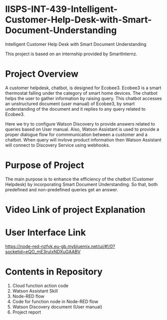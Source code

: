 # llSPS-INT-439-Intelligent-Customer-Help-Desk-with-Smart-Document-Understanding
Intelligent Customer Help Desk with Smart Document Understanding

This project is based on an internship provided by SmartInternz.

# Project Overview

A customer helpdesk, chatbot, is designed for Ecobee3. Ecobee3 is a smart thermostat falling under the category of smart home devices. The chatbot helps the user to gather information by raising query. This chatbot accesses an unstructured document (user manual) of Ecobee3, by smart understanding of the document and it replies to any query related to Ecobee3.

Here we try to configure Watson Discovery to provide answers related to queries based on User manual.
Also, Watson Assistant is used to provide a proper dialogue flow for commmunication between a customer and a chatbot.
When query will invlove product information then Watson Assistant will connect to Discovery Service using webhooks. 

# Purpose of Project

The main purpose is to enhance the efficiency of the chatbot (Customer Helpdesk) by incorporating Smart Document Understanding. So that, both predefined and non-predefined queries get an answer. 

# Video Link of project Explanation

# User Interface Link

https://node-red-nzfvk.eu-gb.mybluemix.net/ui/#!/0?socketid=eQO_mE3ruIxNDXuGAABV

# Contents in Repository

1. Cloud function action code
2. Watson Assistant Skill
3. Node-RED flow
4. Code for function node in Node-RED flow
5. Watson Discovery document (User manual)
6. Project report

